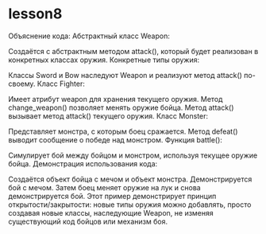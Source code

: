 # lesson8


 Объяснение кода:
Абстрактный класс Weapon:

Создаётся с абстрактным методом attack(), который будет реализован в конкретных классах оружия.
Конкретные типы оружия:

Классы Sword и Bow наследуют Weapon и реализуют метод attack() по-своему.
Класс Fighter:

Имеет атрибут weapon для хранения текущего оружия.
Метод change_weapon() позволяет менять оружие бойца.
Метод attack() вызывает метод attack() текущего оружия.
Класс Monster:

Представляет монстра, с которым боец сражается.
Метод defeat() выводит сообщение о победе над монстром.
Функция battle():

Симулирует бой между бойцом и монстром, используя текущее оружие бойца.
Демонстрация использования кода:

Создаётся объект бойца с мечом и объект монстра.
Демонстрируется бой с мечом.
Затем боец меняет оружие на лук и снова демонстрируется бой.
Этот пример демонстрирует принцип открытости/закрытости: новые типы оружия можно добавлять, просто создавая новые классы, наследующие Weapon, не изменяя существующий код бойцов или механизм боя.
